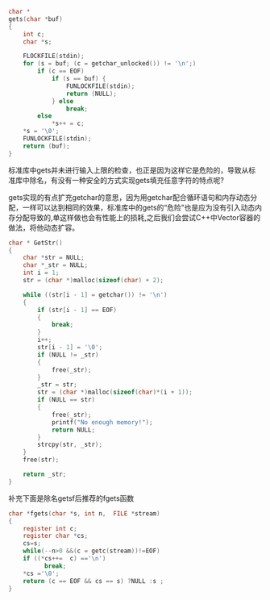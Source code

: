 ```C
char *
gets(char *buf)
{
	int c;
	char *s;

	FLOCKFILE(stdin);
	for (s = buf; (c = getchar_unlocked()) != '\n';)
		if (c == EOF)
			if (s == buf) {
				FUNLOCKFILE(stdin);
				return (NULL);
			} else
				break;
		else
			*s++ = c;
	*s = '\0';
	FUNLOCKFILE(stdin);
	return (buf);
}
```

标准库中gets并未进行输入上限的检查，也正是因为这样它是危险的，导致从标准库中除名，有没有一种安全的方式实现gets填充任意字符的特点呢?

gets实现的有点扩充getchar的意思，因为用getchar配合循环语句和内存动态分配，一样可以达到相同的效果，标准库中的gets的“危险”也是应为没有引入动态内存分配导致的,单这样做也会有性能上的损耗,之后我们会尝试C++中Vector容器的做法，将他动态扩容。

```c
char * GetStr()
{
	char *str = NULL;
	char *_str = NULL;
	int i = 1;
	str = (char *)malloc(sizeof(char) + 2);

	while ((str[i - 1] = getchar()) != '\n')
	{
		if (str[i - 1] == EOF)
		{
			break;
		}
		i++;
		str[i - 1] = '\0';
		if (NULL != _str)
		{
			free(_str);
		}
		_str = str;
		str = (char *)malloc(sizeof(char)*(i + 1));
		if (NULL == str)
		{
			free(_str);
			printf("No enough memory!");
			return NULL;
		}
		strcpy(str, _str);
	}
	free(str);

	return _str;
}
```



补充下面是除名getsf后推荐的fgets函数

```c
char *fgets(char *s, int n,  FILE *stream)
{
    register int c;
    register char *cs;
    cs=s;
    while(--n>0 &&(c = getc(stream))!=EOF)
    if ((*cs++=  c) =='\n')
          break;
    *cs ='\0';
    return (c == EOF && cs == s) ?NULL :s ;
}
```

